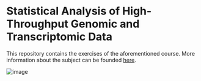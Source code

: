 # Statistical Analysis of High-Throughput Genomic and Transcriptomic Data

This repository contains the exercises of the aforementioned course.
More information about the subject can be founded [here](https://www.vorlesungen.ethz.ch//Vorlesungsverzeichnis/lerneinheit.view?).

![image](https://healthitanalytics.com/images/site/features/_normal/GettyImages-Genomic_data_and_AI_2021.jpg)
